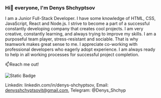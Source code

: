 ### Hi👋 everyone, I'm Denys Shchyptsov

I am a Junior Full-Stack Developer. I have some knowledge of HTML, CSS, JavaScript, React and Node.js. I strive to become a part of a successful constantly developing company that creates cool projects. I am very creative, constantly learning, and always trying to improve my skills. 
I am a purposeful team player, stress-resistant and sociable. That is why teamwork makes great sense to me. I appreciate co-working with professional developers who eagerly adopt experience. I am always ready to help in all working processes for successful project completion.

📫Reach me out!

![Static Badge](https://img.shields.io/badge/linkedin-%230A66C2?style=social&logo=linkedin&link=https%3A%2F%2Fwww.linkedin.com%2Fin%2Fdenys-shchyptsov%2F)




Linkedin: linkedin.com/in/denys-shchyptsov, Email: denysshchyptsovit@gmail.com, Telegram: @Denys_Shchyp

